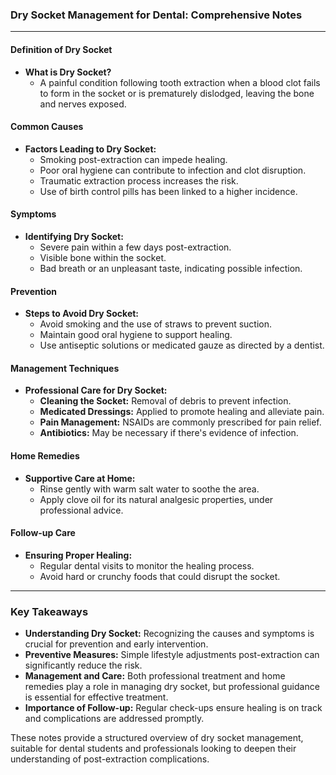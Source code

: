 ### Dry Socket Management for Dental: Comprehensive Notes

---

#### **Definition of Dry Socket**
- **What is Dry Socket?**
  - A painful condition following tooth extraction when a blood clot fails to form in the socket or is prematurely dislodged, leaving the bone and nerves exposed.

#### **Common Causes**
- **Factors Leading to Dry Socket:**
  - Smoking post-extraction can impede healing.
  - Poor oral hygiene can contribute to infection and clot disruption.
  - Traumatic extraction process increases the risk.
  - Use of birth control pills has been linked to a higher incidence.

#### **Symptoms**
- **Identifying Dry Socket:**
  - Severe pain within a few days post-extraction.
  - Visible bone within the socket.
  - Bad breath or an unpleasant taste, indicating possible infection.

#### **Prevention**
- **Steps to Avoid Dry Socket:**
  - Avoid smoking and the use of straws to prevent suction.
  - Maintain good oral hygiene to support healing.
  - Use antiseptic solutions or medicated gauze as directed by a dentist.

#### **Management Techniques**
- **Professional Care for Dry Socket:**
  - **Cleaning the Socket:** Removal of debris to prevent infection.
  - **Medicated Dressings:** Applied to promote healing and alleviate pain.
  - **Pain Management:** NSAIDs are commonly prescribed for pain relief.
  - **Antibiotics:** May be necessary if there's evidence of infection.

#### **Home Remedies**
- **Supportive Care at Home:**
  - Rinse gently with warm salt water to soothe the area.
  - Apply clove oil for its natural analgesic properties, under professional advice.

#### **Follow-up Care**
- **Ensuring Proper Healing:**
  - Regular dental visits to monitor the healing process.
  - Avoid hard or crunchy foods that could disrupt the socket.

---

### Key Takeaways
- **Understanding Dry Socket:** Recognizing the causes and symptoms is crucial for prevention and early intervention.
- **Preventive Measures:** Simple lifestyle adjustments post-extraction can significantly reduce the risk.
- **Management and Care:** Both professional treatment and home remedies play a role in managing dry socket, but professional guidance is essential for effective treatment.
- **Importance of Follow-up:** Regular check-ups ensure healing is on track and complications are addressed promptly.

These notes provide a structured overview of dry socket management, suitable for dental students and professionals looking to deepen their understanding of post-extraction complications.